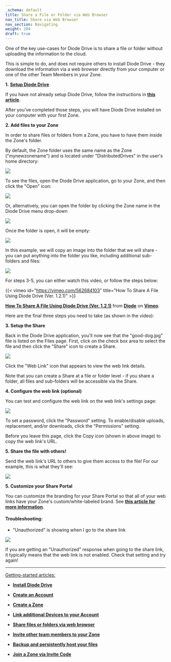 ```yaml
---
_schema: default
title: Share a File or Folder via Web Browser
nav_title: Share via Web Browser
nav_section: Navigating
weight: 204
draft: true
---
```

One of the key use-cases for Diode Drive is to share a file or folder without uploading the information to the cloud.

This is simple to do, and does not require others to install Diode Drive - they download the information via a web browser directly from your computer or one of the other Team Members in your Zone.

**1\.** <a href="https://app.docs.diode.io/docs/" target="_blank" rel="noopener"><strong>Setup Diode Drive</strong></a>

If you have not already setup Diode Drive, follow the instructions in <a href="https://app.docs.diode.io/docs/" target="_blank" rel="noopener"><strong>this article</strong></a>.

After you've completed those steps, you will have Diode Drive installed on your computer with your first Zone.

**2\. Add files to your Zone**

In order to share files or folders from a Zone, you have to have them inside the Zone's folder.

By default, the Zone folder uses the same name as the Zone ("mynewzonename") and is located under "DistributedDrives" in the user's home directory:

![](/uploads/image-53.png)

To see the files, open the Diode Drive application, go to your Zone, and then click the "Open" icon:

![](/uploads/image-54.png)

Or, alternatively, you can open the folder by clicking the Zone name in the Diode Drive menu drop-down

![](/uploads/image-55.png)

Once the folder is open, it will be empty:

![](/uploads/image-56.png)

In this example, we will copy an image into the folder that we will share - you can put anything into the folder you like, including additional sub-folders and files:

![](/uploads/image-57.png)

For steps 3-5, you can either watch this video, or follow the steps below:

{{< vimeo id="https://vimeo.com/562684103" title="How To Share A File Using Diode Drive (Ver. 1.2.1)" >}}

[**How To Share A File Using Diode Drive (Ver. 1.2.1)**](https://vimeo.com/562684103) from [**Diode**](https://vimeo.com/diodechain) on [**Vimeo**](https://vimeo.com/).

Here are the final three steps you need to take (as shown in the video):

**3\. Setup the Share**

Back in the Diode Drive application, you'll now see that the "good-dog.jpg" file is listed on the Files page. First, click on the check box area to select the file and then click the "Share" icon to create a Share.

![](/uploads/image-58.png)

Click the "Web Link" icon that appears to view the web link details.

Note that you can create a Share at a file or folder level - if you share a folder, all files and sub-folders will be accessible via the Share.

**4\. Configure the web link (optional)**

You can test and configure the web link on the web link's settings page:

![](/uploads/image-59.png)

To set a password, click the "Password" setting. To enable/disable uploads, replacement, and/or downloads, click the "Permissions" setting.

Before you leave this page, click the Copy icon (shown in above image) to copy the web link's URL.

**5\. Share the file with others!**

Send the web link's URL to others to give them access to the file! For our example, this is what they'll see:

![](/uploads/image-60.png)

**5\. Customize your Share Portal**

You can customize the branding for your Share Portal so that all of your web links have your Zone's custom/white-labeled brand. See <a href="https://support.diode.io/article/ssnzo09rzv" target="_blank" rel="noopener"><strong>this article for more information</strong></a>.

#### **Troubleshooting:**

* "Unauthorized" is showing when I go to the share link

![](/uploads/image-61.png)

If you are getting an "Unauthorized" response when going to the share link, it typically means that the web link is not enabled. Check that setting and try again!

---

<u>Getting-started articles:</u>

* <a href="https://support.diode.io/article/d3eguu0pem" target="_blank" rel="noopener"><strong>Install Diode Drive</strong></a>
* <a href="https://support.diode.io/article/gmg93l7u6y" target="_blank" rel="noopener"><strong>Create an Account</strong></a>
* <a href="https://support.diode.io/article/k1diuzadd8" target="_blank" rel="noopener"><strong>Create a Zone</strong></a>
* <a href="https://support.diode.io/article/g3d42k5onu" target="_blank" rel="noopener"><strong>Link additional Devices to your Account</strong></a>
* <a href="https://support.diode.io/article/v428b36e31" target="_blank" rel="noopener"><strong>Share files or folders via web browser</strong></a>
* <a href="https://support.diode.io/article/jkzakxo7a0" target="_blank" rel="noopener"><strong>Invite other team members to your Zone</strong></a>
* <a href="https://support.diode.io/article/x859ax5avc" target="_blank" rel="noopener"><strong>Backup and persistently host your files</strong></a>
* <a href="https://support.diode.io/article/uuj9ac8eqs" target="_blank" rel="noopener"><strong>Join a Zone via Invite Code</strong></a>

  &nbsp;